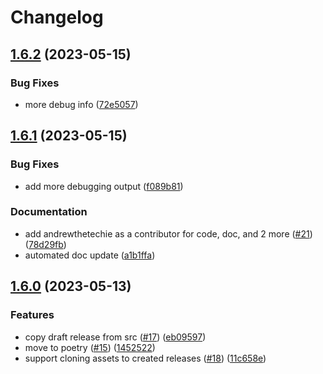 # Changelog

## [1.6.2](https://github.com/andrewthetechie/gha-clone-releases/compare/v1.6.1...v1.6.2) (2023-05-15)


### Bug Fixes

* more debug info ([72e5057](https://github.com/andrewthetechie/gha-clone-releases/commit/72e5057da2e4d331ac73018374bcad64e0de1111))

## [1.6.1](https://github.com/andrewthetechie/gha-clone-releases/compare/v1.6.0...v1.6.1) (2023-05-15)


### Bug Fixes

* add more debugging output ([f089b81](https://github.com/andrewthetechie/gha-clone-releases/commit/f089b813bd82ce031013395c583ff11996502bec))


### Documentation

* add andrewthetechie as a contributor for code, doc, and 2 more ([#21](https://github.com/andrewthetechie/gha-clone-releases/issues/21)) ([78d29fb](https://github.com/andrewthetechie/gha-clone-releases/commit/78d29fb84dcbb3586e905e224729924064c05e84))
* automated doc update ([a1b1ffa](https://github.com/andrewthetechie/gha-clone-releases/commit/a1b1ffa326fa2dc5241d427e1f78287b86fac389))

## [1.6.0](https://github.com/andrewthetechie/gha-clone-releases/compare/v1.5.0...v1.6.0) (2023-05-13)


### Features

* copy draft release from src ([#17](https://github.com/andrewthetechie/gha-clone-releases/issues/17)) ([eb09597](https://github.com/andrewthetechie/gha-clone-releases/commit/eb09597f45cb93af436643846c3cf79a7b9edeb7))
* move to poetry ([#15](https://github.com/andrewthetechie/gha-clone-releases/issues/15)) ([1452522](https://github.com/andrewthetechie/gha-clone-releases/commit/1452522f0939990d4f180058886c8912ae5c75c9))
* support cloning assets to created releases ([#18](https://github.com/andrewthetechie/gha-clone-releases/issues/18)) ([11c658e](https://github.com/andrewthetechie/gha-clone-releases/commit/11c658e59405df8fd6bfece275b42a8b5d0e21f3))
